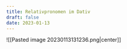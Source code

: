 ```yaml
---
title: Relativpronomen im Dativ
draft: false
date: 2023-01-13
---
```


![[Pasted image 20230113131236.png|center]]



